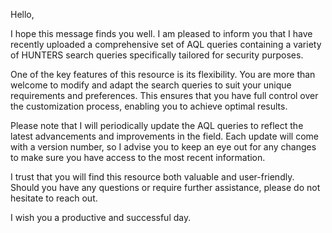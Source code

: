 Hello,

I hope this message finds you well. I am pleased to inform you that I have recently uploaded a comprehensive set of AQL queries containing a variety of HUNTERS search queries specifically tailored for security purposes.

One of the key features of this resource is its flexibility. You are more than welcome to modify and adapt the search queries to suit your unique requirements and preferences. This ensures that you have full control over the customization process, enabling you to achieve optimal results.

Please note that I will periodically update the AQL queries to reflect the latest advancements and improvements in the field. Each update will come with a version number, so I advise you to keep an eye out for any changes to make sure you have access to the most recent information.

I trust that you will find this resource both valuable and user-friendly. Should you have any questions or require further assistance, please do not hesitate to reach out.

I wish you a productive and successful day.
